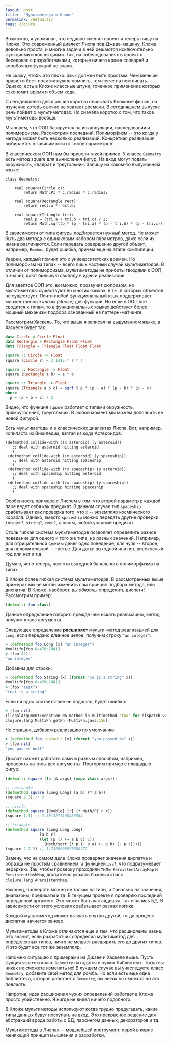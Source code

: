 ```yaml
---
layout: post
title:  "Мультиметоды в Кложе"
permalink: /defmulti/
tags: clojure
---
```


Возможно, я упоминал, что недавно сменил проект и теперь пишу на Кложе. Это
современный диалект Лиспа под Джава-машину. Кложа довольно проста, и многие
задачи в ней решаются исключительно функциями и коллекциями. Так, на
собеседованиях в проект я беседовал с разработчиками, которые ничего кроме
словарей и коробочных функций не знали.

Не скажу, чтобы это плохо: язык должен быть простым. Чем меньше правил и
бест-практик нужно помнить, тем легче на нем писать. Однако, есть в Кложе
классные штуки, точечное применение которых сэкономит время и объем кода.

С сегодняшнего для я решил коротко описывать Кложные фишки, на изучение которых
вечно не хватает времени. В сегодняшнем выпуске речь пойдет о мультиметодах. Но
сначала коротко о том, что такое мультиметоды вообще.

Мы знаем, что ООП базируется на инкапсуляции, наследовании и
полиморфизме. Рассмотрим последний. Полиморфизм -- это когда у метода может быть
несколько реализаций. Конкретная реализация выбирается в зависимости от типов
параметров.

В классическом ООП нам бы привели такой пример. У класса `Geometry` есть метод
square для вычисления фигур. На вход могут подать окружность, квадрат и
треугольник. Запишу на каком-то выдуманном языке:

~~~
class Geometry:

    real square(Circle c):
        return Math.PI * c.radius * c.radius;

    real square(Rectangle rect):
        return rect.a * rect.b;

    real square(Triangle tri):
        real p = (tri.a + tri.b + tri.c) / 2;
        return Math.sqrt(p * (p - tri.a) * (p - tri.b) * (p - tri.c))
~~~

В зависимости от типа фигуры подбирается нужный метод. Не может быть два метода
с одинаковым набором параметров, даже если их имена различаются. Если передать
совершенно другой объект, например, `Rombus`, будет ошибка, причем еще на этапе
компиляции.

Уверен, каждый помнит это с университетских времен. Но полиморфизм на типах --
всего лишь частный случай мультиметодов. В отличии от полиморфизма, мультиметоды
не прибиты гвоздями к ООП, а значит, дают б**о**льшую свободу в идеи и
реализации.

Для адептов ООП это, возможно, прозвучит сюпризом, но мультиметоды существуют во
многих языках, в т.ч. в которых объектов не существует. Почти любой
функциональный язык поддерживает множественные *клозы (clause)* для функций. Но
если в ООП все сводится к типам, то в функциональных языках действует более
мощный механизм подбора основанный на паттерн-матчинге.

Рассмотрим Хаскель. То, что выше я записал на выдуманном языке, в Хаскеле будет
так:

~~~haskell
data Circle = Circle Float
data Rectangle = Rectangle Float Float
data Triangle = Triangle Float Float Float

square :: Circle -> Float
square (Circle r) = 3.1415 * r * r

square :: Rectangle -> Float
square (Rectangle a b) = a * b

square :: Triangle -> Float
square (Triangle a b c) = sqrt $ p * (p - a) * (p - b) * (p - c)
where
  p = (a + b + c) / 2
~~~

Видно, что функция `square` работает с типами окружность, прямоугольник,
треугольник. В любой момент мы можем дополнить ее новой фигурой.

Есть мультиметоды и в классических диалектах Лиспа. Вот, например, копипаста из
Википедии, взятая из кода Астероидов:

~~~
(defmethod collide-with ((x asteroid) (y asteroid))
   ;; deal with asteroid hitting asteroid
   )
 (defmethod collide-with ((x asteroid) (y spaceship))
   ;; deal with asteroid hitting spaceship
   )
 (defmethod collide-with ((x spaceship) (y asteroid))
   ;; deal with spaceship hitting asteroid
   )
 (defmethod collide-with ((x spaceship) (y spaceship))
   ;; deal with spaceship hitting spaceship
   )
~~~

Особенность примера с Лиспом в том, что второй параметр в каждой паре ведет себя
как предикат. В данном случае тип `spaceship` срабатывает как проверка того, что
`x` -- экземпляр космического корабля. Однако, вместо `spaceship` можно передать
другие проверки: `integer?`, `string?`, `even?`, словом, любой унарный предикат.

Столь гибкая система мультиметодов позволяет определить разное поведение для
одного и того же типа, но разных значений. Например, для отрицательной суммы
денег одно поведение, для нуля -- второе, для положительной -- третье. Для даты:
выходной или нет, високосный год или нет и т.д.

Думаю, ясно теперь, чем это выгодней банального полиморфизма на типах.

В Кложе более гибкая система мультиметодов. В рассмотренных выше примерах мы не
могли изменить сам принцип подбора метода, или диспатча. В Кложе, наоборот, *вы
обязаны* определить диспатч! Рассмотрим пример:

~~~clojure
(defmulti foo class)
~~~

Данное определение говорит: прежде чем искать реализацию, метод получит класс
аргумента.

Следующее определение **расширяет** мульти-метод реализацией для `Long`: если
передано длинное целое, получим строку `"an integer"`.

~~~clojure
> (defmethod foo Long [x] "an integer")
#multifn[foo 0x478c7d41]
> (foo 42)
"an integer"
~~~

Добавим для строки:

~~~clojure
> (defmethod foo String [x] (format "%s is a string" x))
#multifn[foo 0x478c7d41]
> (foo "test")
"test is a string"
~~~

Если ни одно соответствие не подошло, будет ошибка:

~~~clojure
> (foo nil)
IllegalArgumentException No method in multimethod 'foo' for dispatch value: null
clojure.lang.MultiFn.getFn (MultiFn.java:156)
~~~

Не страшно, добавим реализацию по умолчанию:

~~~clojure
> (defmethod foo :default [x] (format "you passed %s" x))
> (foo nil)
"you passed null"
~~~

Диспатч может работать самым разным способом, например, проверять на типы все
аргументы. Повторим пример с площадью фигур:

~~~clojure
(defmulti square (fn [& args] (mapv class args)))

;; rectangle
(defmethod square [Long Long] [a b] (* a b))
(square 2 3) ;; 6

;; circle
(defmethod square [Double] [r] (* Math/PI r r))
(square 1.1) ;; 3.8013271108436504

;; triangle
(defmethod square [Long Long Long]
               [a b c]
               (let [p (/ (+ a b c) 2)]
                 (Math/sqrt (* p (- p a) (- p b) (- p c)))))
(square 2 2 2) ;; 1.7320508075688772
~~~

Замечу, что на самом деле Кложа проверяет значения диспатча и образца не простым
сравнением, а функцией `isa?`, что подразумевает иерархию. Так, чтобы проверку
проходили типы `PersistentArrayMap` и `PersistentHashMap`, достаточно указать
базовый класс `clojure.lang.APersistentMap`.

Наконец, проверять можно не только на типы, а банально на значения, диапазоны,
предикаты и тд. В текущем проекте я проверяю последний переданный аргумент. Это
может быть как айдишка, так и запись БД. В зависимости от этого условия
срабатывает разная логика.

Каждый мультиметод может вызвать внутри другой, тогда процесс диспатча начнется
заново.

Мультиметоды в Кложе отличаются еще и тем, что расширяемы извне. Это значит,
если разработчик определил мультиметод для определенных типов, ничто не мешает
расширить его до других типов. И это будет все тот же экземпляр.

Напомню ситуацию с примерами на Джаве и Хаскеле выше. Пусть фукция `square` и
класс `Geometry` находятся в чужих библиотеах. Тогда вы никак не сможете
изменить их! В лучшем случае вы унаследуете класс `Geometry`, добавите свой
метод для ромба. Но если есть еще одна библиотека, которая работает с
`Geometry`, *вы никак не сможете на это повлиять*.

Напротив, идея расширения чужих определений работает в Кложе просто
убийственно. Я нигде не видел ничего подобного.

В Кложе мультиметоды используют когда трудно предугадать, какие типы данных
будут поступать на вход. Это прекрасное решение для абстракций вроде работы с
БД, парсингом данных, декораторов и тд.

Мультиметоды в Лиспах -- мощнейшей инструмент, порой в корне меняющий принцип
мышления и разработки.

